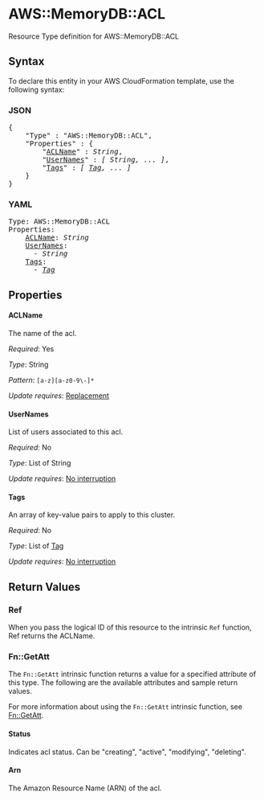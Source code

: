 # AWS::MemoryDB::ACL

Resource Type definition for AWS::MemoryDB::ACL

## Syntax

To declare this entity in your AWS CloudFormation template, use the following syntax:

### JSON

<pre>
{
    "Type" : "AWS::MemoryDB::ACL",
    "Properties" : {
        "<a href="#aclname" title="ACLName">ACLName</a>" : <i>String</i>,
        "<a href="#usernames" title="UserNames">UserNames</a>" : <i>[ String, ... ]</i>,
        "<a href="#tags" title="Tags">Tags</a>" : <i>[ <a href="tag.md">Tag</a>, ... ]</i>
    }
}
</pre>

### YAML

<pre>
Type: AWS::MemoryDB::ACL
Properties:
    <a href="#aclname" title="ACLName">ACLName</a>: <i>String</i>
    <a href="#usernames" title="UserNames">UserNames</a>: <i>
      - String</i>
    <a href="#tags" title="Tags">Tags</a>: <i>
      - <a href="tag.md">Tag</a></i>
</pre>

## Properties

#### ACLName

The name of the acl.

_Required_: Yes

_Type_: String

_Pattern_: <code>[a-z][a-z0-9\\-]*</code>

_Update requires_: [Replacement](https://docs.aws.amazon.com/AWSCloudFormation/latest/UserGuide/using-cfn-updating-stacks-update-behaviors.html#update-replacement)

#### UserNames

List of users associated to this acl.

_Required_: No

_Type_: List of String

_Update requires_: [No interruption](https://docs.aws.amazon.com/AWSCloudFormation/latest/UserGuide/using-cfn-updating-stacks-update-behaviors.html#update-no-interrupt)

#### Tags

An array of key-value pairs to apply to this cluster.

_Required_: No

_Type_: List of <a href="tag.md">Tag</a>

_Update requires_: [No interruption](https://docs.aws.amazon.com/AWSCloudFormation/latest/UserGuide/using-cfn-updating-stacks-update-behaviors.html#update-no-interrupt)

## Return Values

### Ref

When you pass the logical ID of this resource to the intrinsic `Ref` function, Ref returns the ACLName.

### Fn::GetAtt

The `Fn::GetAtt` intrinsic function returns a value for a specified attribute of this type. The following are the available attributes and sample return values.

For more information about using the `Fn::GetAtt` intrinsic function, see [Fn::GetAtt](https://docs.aws.amazon.com/AWSCloudFormation/latest/UserGuide/intrinsic-function-reference-getatt.html).

#### Status

Indicates acl status. Can be "creating", "active", "modifying", "deleting".

#### Arn

The Amazon Resource Name (ARN) of the acl.

